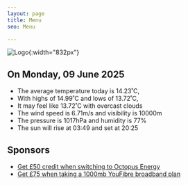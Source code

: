 ```yaml
---
layout: page
title: Menu
seo: Menu

---
```


![Logo](/images/logo.jpg){:width="832px"}

<!-- weather_marker starts -->
## On Monday, 09 June 2025

- The average temperature today is 14.23˚C,
- With highs of 14.99˚C and lows of 13.72˚C,
- It may feel like 13.72˚C with overcast clouds
- The wind speed is 6.71m/s and visibility is 10000m
- The pressure is 1017hPa and humidity is 77%
- The sun will rise at 03:49 and set at 20:25

<!-- weather_marker ends -->

## Sponsors

- [Get £50 credit when switching to Octopus Energy](https://bit.ly/3oD1nnS)
- [Get £75 when taking a 1000mb YouFibre broadband plan](https://aklam.io/91zWhU?)
